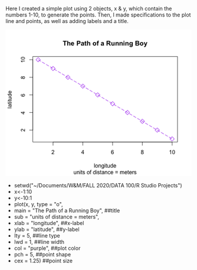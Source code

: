Here I created a simple plot using 2 objects, x & y, which contain the numbers 1-10, to generate the points. Then, I made specifications to the plot line and points, as well as adding labels and a title.


![](RunningBoyPlot.png)


* setwd("~/Documents/W&M/FALL 2020/DATA 100/R Studio Projects")
* x<-1:10
* y<-10:1
* plot(x, y, type = "o", 
* main = "The Path of a Running Boy", ##title
* sub = "units of distance = meters", 
* xlab = "longitude", ##x-label
* ylab = "latitude", ##y-label
* lty = 5, ##line type
* lwd = 1, ##line width
* col = "purple", ##plot color
* pch = 5, ##point shape
* cex = 1.25) ##point size
